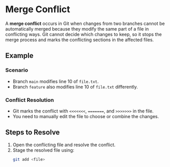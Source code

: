 # Merge Conflict

A **merge conflict** occurs in Git when changes from two branches cannot be automatically merged because they modify the same part of a file in conflicting ways. Git cannot decide which changes to keep, so it stops the merge process and marks the conflicting sections in the affected files.

## Example

### Scenario
- Branch `main` modifies line 10 of `file.txt`.
- Branch `feature` also modifies line 10 of `file.txt` differently.

### Conflict Resolution
- Git marks the conflict with `<<<<<<<`, `=======`, and `>>>>>>>` in the file.
- You need to manually edit the file to choose or combine the changes.

## Steps to Resolve
1. Open the conflicting file and resolve the conflict.
2. Stage the resolved file using:
   ```bash
   git add <file>

